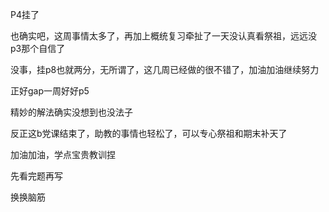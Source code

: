 P4挂了

也确实吧，这周事情太多了，再加上概统复习牵扯了一天没认真看祭祖，远远没p3那个自信了

没事，挂p8也就两分，无所谓了，这几周已经做的很不错了，加油加油继续努力

正好gap一周好好p5

精妙的解法确实没想到也没法子

反正这b党课结束了，助教的事情也轻松了，可以专心祭祖和期末补天了

加油加油，学点宝贵教训捏



先看完题再写

换换脑筋